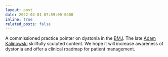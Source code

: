 ```yaml
---
layout: post
date: 2022-04-01 07:59:00-0400
inline: true
related_posts: false
---
```


A commissioned practice pointer on dystonia in the [BMJ](https://www.bmj.com/content/377/bmj-2020-062659). The late [Adam Kalinowski](https://dystonia-europe.org/2022/12/in-memoriam-for-president-adam-kalinowski/) skillfully sculpted content.  We hope it will increase awareness of dystonia and offer a clinical roadmap for patient management.      


